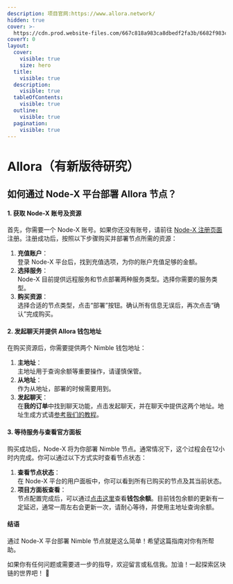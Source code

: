```yaml
---
description: 项目官网:https://www.allora.network/
hidden: true
cover: >-
  https://cdn.prod.website-files.com/667c818a983ca8dbedf2fa3b/6682f983ceea3434d5769fcf_introducing-allora.png
coverY: 0
layout:
  cover:
    visible: true
    size: hero
  title:
    visible: true
  description:
    visible: true
  tableOfContents:
    visible: true
  outline:
    visible: true
  pagination:
    visible: true
---
```


# Allora（有新版待研究）

## 如何通过 Node-X 平台部署 Allora 节点？

#### 1. 获取 Node-X 账号及资源

首先，你需要一个 Node-X 账号。如果你还没有账号，请前往 [Node-X 注册页面](https://node-x.xyz) 注册。注册成功后，按照以下步骤购买并部署节点所需的资源：

1. **充值账户**：\
   登录 Node-X 平台后，找到充值选项，为你的账户充值足够的金额。
2. **选择服务**：\
   Node-X 目前提供远程服务和节点部署两种服务类型。选择你需要的服务类型。
3. **购买资源**：\
   选择合适的节点类型，点击“部署”按钮。确认所有信息无误后，再次点击“确认”完成购买。

#### 2. 发起聊天并提供 Allora 钱包地址

在购买资源后，你需要提供两个 Nimble 钱包地址：

1. **主地址**：\
   主地址用于查询余额等重要操作，请谨慎保管。
2. **从地址**：\
   作为从地址，部署的时候需要用到。
3. **发起聊天**：\
   在**我的订单**中找到聊天功能，点击发起聊天，并在聊天中提供这两个地址。地址生成方式请[参考我们的教程](https://github.com/cnsilvan/node-x/blob/main/nimble/README.md)。

#### 3. 等待服务与查看官方面板

购买成功后，Node-X 将为你部署 Nimble 节点。通常情况下，这个过程会在12小时内完成。你可以通过以下方式实时查看节点状态：

1. **查看节点状态**：\
   在 Node-X 平台的用户面板中，你可以看到所有已购买的节点及其当前状态。
2. **项目方面板查看**：\
   节点配置完成后，可以通过[点击这里](https://www.cryptofiverse.com/nimble-balance)查看**钱包余额**。目前钱包余额的更新有一定延迟，通常一周左右会更新一次，请耐心等待，并使用主地址查询余额。

#### 结语

通过 Node-X 平台部署 Nimble 节点就是这么简单！希望这篇指南对你有所帮助。

如果你有任何问题或需要进一步的指导，欢迎留言或私信我。加油！一起探索区块链的世界吧！ 🚀
